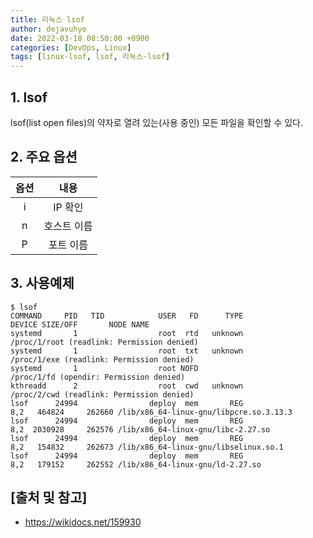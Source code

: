 ```yaml
---
title: 리눅스 lsof
author: dejavuhyo
date: 2022-03-18 08:50:00 +0900
categories: [DevOps, Linux]
tags: [linux-lsof, lsof, 리눅스-lsof]
---
```


## 1. lsof
lsof(list open files)의 약자로 열려 있는(사용 중인) 모든 파일을 확인할 수 있다.

## 2. 주요 옵션

| 옵션 | 내용 |
|:-----:|:-----:|
| i | IP 확인 |
| n | 호스트 이름 |
| P | 포트 이름 |

## 3. 사용예제

```shell
$ lsof
COMMAND     PID   TID            USER   FD      TYPE             DEVICE SIZE/OFF       NODE NAME
systemd       1                  root  rtd   unknown                                        /proc/1/root (readlink: Permission denied)
systemd       1                  root  txt   unknown                                        /proc/1/exe (readlink: Permission denied)
systemd       1                  root NOFD                                                  /proc/1/fd (opendir: Permission denied)
kthreadd      2                  root  cwd   unknown                                        /proc/2/cwd (readlink: Permission denied)
lsof      24994                deploy  mem       REG                8,2   464824     262660 /lib/x86_64-linux-gnu/libpcre.so.3.13.3
lsof      24994                deploy  mem       REG                8,2  2030928     262576 /lib/x86_64-linux-gnu/libc-2.27.so
lsof      24994                deploy  mem       REG                8,2   154832     262673 /lib/x86_64-linux-gnu/libselinux.so.1
lsof      24994                deploy  mem       REG                8,2   179152     262552 /lib/x86_64-linux-gnu/ld-2.27.so
```

## [출처 및 참고]
* <https://wikidocs.net/159930>
